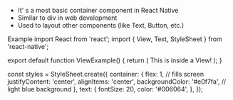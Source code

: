 - It' s a most basic container component in React Native
- Similar to div in web development
- Used to layout other components (like Text, Button, etc.)



Example
import React from 'react';
import { View, Text, StyleSheet } from 'react-native';

export default function ViewExample() {
  return (
    <View style={styles.container}>
      <Text style={styles.text}>This is inside a View!</Text>
    </View>
  );
}

const styles = StyleSheet.create({
  container: {
    flex: 1, // fills screen
    justifyContent: 'center',
    alignItems: 'center',
    backgroundColor: '#e0f7fa', // light blue background
  },
  text: {
    fontSize: 20,
    color: '#006064',
  },
});


